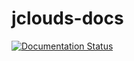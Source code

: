 # jclouds-docs

[![Documentation Status](https://readthedocs.org/projects/jclouds-docs/badge/?version=latest)](http://jclouds-docs.readthedocs.io/en/latest/?badge=latest)
